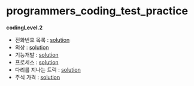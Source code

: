 # programmers_coding_test_practice
**codingLevel.2**
- 전화번호 목록 : [solution](https://github.com/dlrms6172/programmers_coding_test_practice/blob/master/src/programmers/coding/codingLevel2/phone_number_list.java) 
- 의상 : [solution](https://github.com/dlrms6172/programmers_coding_test_practice/blob/master/src/programmers/coding/codingLevel2/costume.java)
- 기능개발 : [solution](https://github.com/dlrms6172/programmers_coding_test_practice/blob/master/src/programmers/coding/codingLevel2/function_development.java)
- 프로세스 : [solution](https://github.com/dlrms6172/programmers_coding_test_practice/blob/master/src/programmers/coding/codingLevel2/process.java)
- 다리를 지나는 트럭 : [solution](https://github.com/dlrms6172/programmers_coding_test_practice/blob/master/src/programmers/coding/codingLevel2/truck_passing_over_the_bridge.java)
- 주식 가격 : [solution](https://github.com/dlrms6172/programmers_coding_test_practice/blob/master/src/programmers/coding/codingLevel2/stock_price.java)